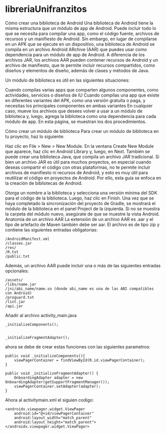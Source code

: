 # libreriaUnifranzitos
Cómo crear una biblioteca de Android
Una biblioteca de Android tiene la misma estructura que un módulo de app de Android. Puede incluir todo lo que se necesita para compilar una app, como el código fuente, archivos de recursos y un manifiesto de Android. Sin embargo, en lugar de compilarse en un APK que se ejecute en un dispositivo, una biblioteca de Android se compila en un archivo Android ARchive (AAR) que puedes usar como dependencia para un módulo de app de Android. A diferencia de los archivos JAR, los archivos AAR pueden contener recursos de Android y un archivo de manifiesto, que te permite incluir recursos compartidos, como diseños y elementos de diseño, además de clases y métodos de Java.

Un módulo de biblioteca es útil en las siguientes situaciones:

Cuando compilas varias apps que comparten algunos componentes, como actividades, servicios o diseños de IU
Cuando compilas una app que existe en diferentes variantes del APK, como una versión gratuita o paga, y necesitas los principales componentes en ambas variantes
En cualquier caso, mueve los archivos que desees volver a usar a un módulo de biblioteca y, luego, agrega la biblioteca como una dependencia para cada módulo de app. En esta página, se muestran los dos procedimientos.

Cómo crear un módulo de biblioteca
Para crear un módulo de biblioteca en tu proyecto, haz lo siguiente:

Haz clic en File > New > New Module.
En la ventana Create New Module que aparece, haz clic en Android Library y, luego, en Next.
También se puede crear una biblioteca Java, que compila un archivo JAR tradicional. Si bien un archivo JAR es útil para muchos proyectos, en especial cuando deseas compartir el código con otras plataformas, no te permite incluir archivos de manifiesto ni recursos de Android, y esto es muy útil para reutilizar el código en proyectos de Android. Por ello, esta guía se enfoca en la creación de bibliotecas de Android.

Otorga un nombre a la biblioteca y selecciona una versión mínima del SDK para el código de la biblioteca. Luego, haz clic en Finish.
Una vez que se haya completado la sincronización del proyecto de Gradle, se mostrará el módulo de la biblioteca en el panel Project de la izquierda. Si no se muestra la carpeta del módulo nuevo, asegúrate de que se muestre la vista Android.
Anatomía de un archivo AAR
La extensión de un archivo AAR es .aar y el tipo de artefacto de Maven también debe ser aar. El archivo es de tipo zip y contiene las siguientes entradas obligatorias:

    /AndroidManifest.xml
    /classes.jar
    /res/
    /R.txt
    /public.txt
Además, un archivo AAR puede incluir una o más de las siguientes entradas opcionales:

    /assets/
    /libs/name.jar
    /jni/abi_name/name.so (donde abi_name es una de las ABI compatibles con Android)
    /proguard.txt
    /lint.jar
    /api.jar

Añadir al archivo activity_main.java

    _initializeComponents();
  
  
    _initializeFragmentAdapter();
   
   
   ahora se debe de crear estas funciones con las siguientes parametros:
   
   
    public void _initializeComponents(){
        viewPagerContainer = findViewById(R.id.viewPagerContainer);
    }

    public void _initializeFragmentAdapter() {
        OnboardingAdapter adapter = new OnboardingAdapter(getSupportFragmentManager());
        viewPagerContainer.setAdapter(adapter);
    }

Ahora al activitymain.xml el siguien codigo:

    <androidx.viewpager.widget.ViewPager
        android:id="@+id/viewPagerContainer"
        android:layout_width="match_parent"
        android:layout_height="match_parent">
    </androidx.viewpager.widget.ViewPager>


